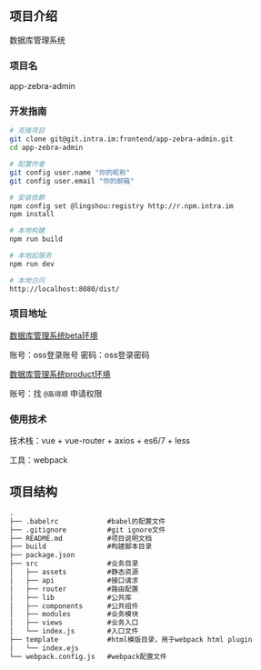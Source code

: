 ## 项目介绍

数据库管理系统

### 项目名
app-zebra-admin

### 开发指南

```bash
# 克隆项目
git clone git@git.intra.im:frontend/app-zebra-admin.git
cd app-zebra-admin

# 配置作者
git config user.name "你的昵称"
git config user.email "你的邮箱"

# 安装依赖
npm config set @lingshou:registry http://r.npm.intra.im
npm install

# 本地构建
npm run build

# 本地起服务
npm run dev

# 本地访问
http://localhost:8080/dist/

```

### 项目地址

[数据库管理系统beta环境](http://zm-beta.intra.im/)

账号：oss登录账号
密码：oss登录密码

[数据库管理系统product环境](http://oss.owitho.com)

账号：找 `@高得顺` 申请权限

### 使用技术

技术栈：vue + vue-router + axios + es6/7 + less

工具：webpack


## 项目结构

``` html
.
├── .babelrc            #babel的配置文件
├── .gitignore          #git ignore文件
├── README.md           #项目说明文档
├── build               #构建脚本目录
├── package.json
├── src                 #业务目录
│   ├── assets          #静态资源
│   ├── api             #接口请求
│   ├── router          #路由配置
│   ├── lib             #公共库
│   ├── components      #公共组件
│   ├── modules         #业务模块
│   ├── views           #业务入口
│   └── index.js        #入口文件
├── template            #html模版目录，用于webpack html plugin
│   └── index.ejs
└── webpack.config.js   #webpack配置文件
```
